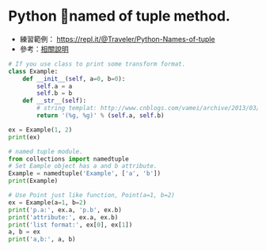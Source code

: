 # Python named of tuple method.
* 練習範例： https://repl.it/@Traveler/Python-Names-of-tuple
* 參考：[相關說明](http://kodango.com/understand-defaultdict-in-python)

```python
# If you use class to print some transform format.
class Example:
    def __init__(self, a=0, b=0):
        self.a = a
        self.b = b
    def __str__(self):
        # string templat: http://www.cnblogs.com/vamei/archive/2013/03/12/2954938.html
        return '(%g, %g)' % (self.a, self.b)

ex = Example(1, 2)
print(ex)

# named tuple module.
from collections import namedtuple
# Set Eample object has a and b attribute.
Example = namedtuple('Example', ['a', 'b'])
print(Example)

# Use Point just like function, Point(a=1, b=2)
ex = Example(a=1, b=2)
print('p.a:', ex.a, 'p.b', ex.b)
print('attribute:', ex.a, ex.b)
print('list format:', ex[0], ex[1])
a, b = ex
print('a,b:', a, b)
```